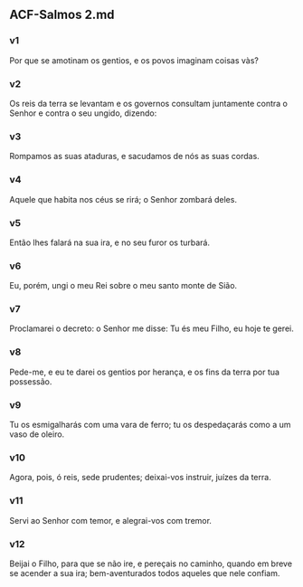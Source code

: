 ## ACF-Salmos 2.md
### v1
 Por que se amotinam os gentios, e os povos imaginam coisas vàs?
### v2
 Os reis da terra se levantam e os governos consultam juntamente contra o Senhor e contra o seu ungido, dizendo:
### v3
 Rompamos as suas ataduras, e sacudamos de nós as suas cordas.
### v4
 Aquele que habita nos céus se rirá; o Senhor zombará deles.
### v5
 Então lhes falará na sua ira, e no seu furor os turbará.
### v6
 Eu, porém, ungi o meu Rei sobre o meu santo monte de Sião.
### v7
 Proclamarei o decreto: o Senhor me disse: Tu és meu Filho, eu hoje te gerei.
### v8
 Pede-me, e eu te darei os gentios por herança, e os fins da terra por tua possessão.
### v9
 Tu os esmigalharás com uma vara de ferro; tu os despedaçarás como a um vaso de oleiro.
### v10
 Agora, pois, ó reis, sede prudentes; deixai-vos instruir, juízes da terra.
### v11
 Servi ao Senhor com temor, e alegrai-vos com tremor.
### v12
 Beijai o Filho, para que se não ire, e pereçais no caminho, quando em breve se acender a sua ira; bem-aventurados todos aqueles que nele confiam.
